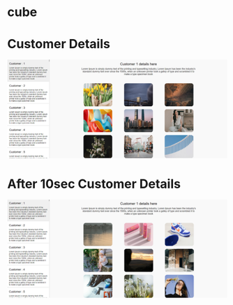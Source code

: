 # cube

<h1>Customer Details</h1>
<img src="./src//images/home.png">

<h1>After 10sec Customer Details</h1>
<img src="./src//images//after10sec.png">

